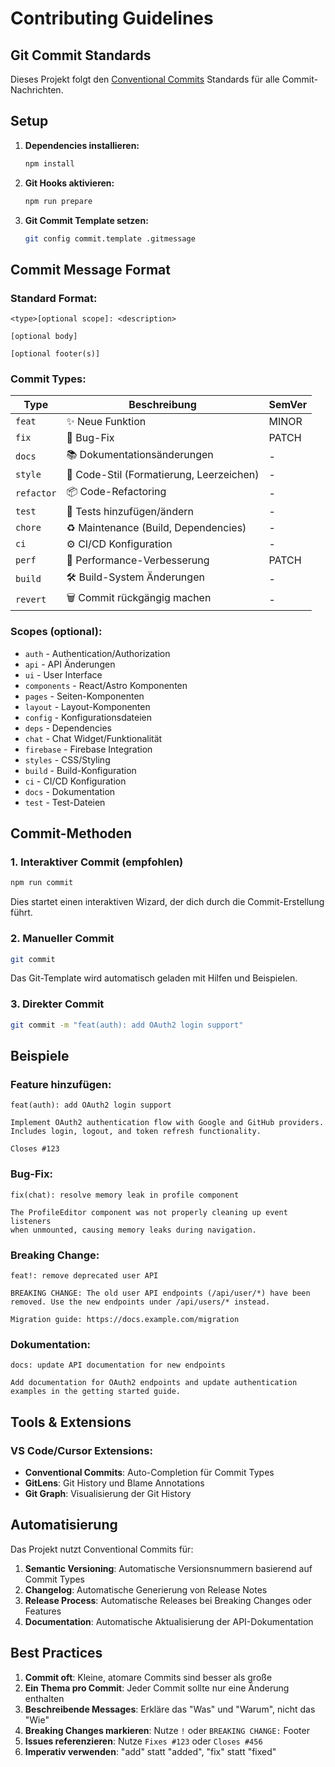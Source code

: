 # Contributing Guidelines

## Git Commit Standards

Dieses Projekt folgt den [Conventional Commits](https://www.conventionalcommits.org/en/v1.0.0/) Standards für alle Commit-Nachrichten.

## Setup

1. **Dependencies installieren:**
   ```bash
   npm install
   ```

2. **Git Hooks aktivieren:**
   ```bash
   npm run prepare
   ```

3. **Git Commit Template setzen:**
   ```bash
   git config commit.template .gitmessage
   ```

## Commit Message Format

### Standard Format:
```
<type>[optional scope]: <description>

[optional body]

[optional footer(s)]
```

### Commit Types:

| Type       | Beschreibung                                    | SemVer |
|------------|------------------------------------------------|--------|
| `feat`     | ✨ Neue Funktion                               | MINOR  |
| `fix`      | 🐛 Bug-Fix                                     | PATCH  |
| `docs`     | 📚 Dokumentationsänderungen                   | -      |
| `style`    | 💎 Code-Stil (Formatierung, Leerzeichen)      | -      |
| `refactor` | 📦 Code-Refactoring                           | -      |
| `test`     | 🚨 Tests hinzufügen/ändern                    | -      |
| `chore`    | ♻️ Maintenance (Build, Dependencies)          | -      |
| `ci`       | ⚙️ CI/CD Konfiguration                        | -      |
| `perf`     | 🚀 Performance-Verbesserung                   | PATCH  |
| `build`    | 🛠️ Build-System Änderungen                    | -      |
| `revert`   | 🗑️ Commit rückgängig machen                   | -      |

### Scopes (optional):

- `auth` - Authentication/Authorization
- `api` - API Änderungen  
- `ui` - User Interface
- `components` - React/Astro Komponenten
- `pages` - Seiten-Komponenten
- `layout` - Layout-Komponenten
- `config` - Konfigurationsdateien
- `deps` - Dependencies
- `chat` - Chat Widget/Funktionalität
- `firebase` - Firebase Integration
- `styles` - CSS/Styling
- `build` - Build-Konfiguration
- `ci` - CI/CD Konfiguration
- `docs` - Dokumentation
- `test` - Test-Dateien

## Commit-Methoden

### 1. Interaktiver Commit (empfohlen)
```bash
npm run commit
```
Dies startet einen interaktiven Wizard, der dich durch die Commit-Erstellung führt.

### 2. Manueller Commit
```bash
git commit
```
Das Git-Template wird automatisch geladen mit Hilfen und Beispielen.

### 3. Direkter Commit
```bash
git commit -m "feat(auth): add OAuth2 login support"
```

## Beispiele

### Feature hinzufügen:
```
feat(auth): add OAuth2 login support

Implement OAuth2 authentication flow with Google and GitHub providers.
Includes login, logout, and token refresh functionality.

Closes #123
```

### Bug-Fix:
```
fix(chat): resolve memory leak in profile component

The ProfileEditor component was not properly cleaning up event listeners
when unmounted, causing memory leaks during navigation.
```

### Breaking Change:
```
feat!: remove deprecated user API

BREAKING CHANGE: The old user API endpoints (/api/user/*) have been 
removed. Use the new endpoints under /api/users/* instead.

Migration guide: https://docs.example.com/migration
```

### Dokumentation:
```
docs: update API documentation for new endpoints

Add documentation for OAuth2 endpoints and update authentication
examples in the getting started guide.
```

## Tools & Extensions

### VS Code/Cursor Extensions:
- **Conventional Commits**: Auto-Completion für Commit Types
- **GitLens**: Git History und Blame Annotations
- **Git Graph**: Visualisierung der Git History

## Automatisierung

Das Projekt nutzt Conventional Commits für:

1. **Semantic Versioning**: Automatische Versionsnummern basierend auf Commit Types
2. **Changelog**: Automatische Generierung von Release Notes
3. **Release Process**: Automatische Releases bei Breaking Changes oder Features
4. **Documentation**: Automatische Aktualisierung der API-Dokumentation

## Best Practices

1. **Commit oft**: Kleine, atomare Commits sind besser als große
2. **Ein Thema pro Commit**: Jeder Commit sollte nur eine Änderung enthalten
3. **Beschreibende Messages**: Erkläre das "Was" und "Warum", nicht das "Wie"
4. **Breaking Changes markieren**: Nutze `!` oder `BREAKING CHANGE:` Footer
5. **Issues referenzieren**: Nutze `Fixes #123` oder `Closes #456`
6. **Imperativ verwenden**: "add" statt "added", "fix" statt "fixed"